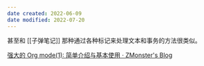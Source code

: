 ```yaml
---
date created: 2022-06-09
date modified: 2022-07-20
---
```


甚至和 [[子弹笔记]] 那种通过各种标记来处理文本和事务的方法很类似。

[强大的 Org mode(1): 简单介绍与基本使用 · ZMonster's Blog](cubox://card?id=ff80808181224c150181234688f944cd)
